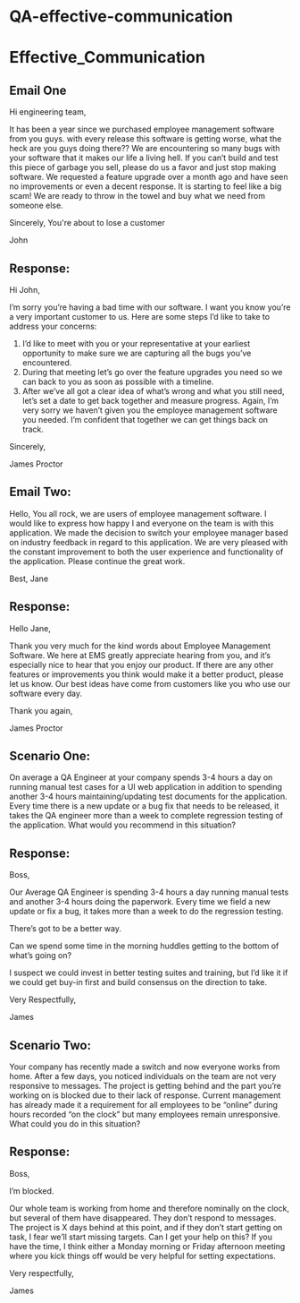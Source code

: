 # QA-effective-communication

# Effective_Communication

## Email One

Hi engineering team,

It has been a year since we purchased employee management software from you guys. with every release this software is getting worse, what the heck are you guys doing there?? We are encountering so many bugs with your software that it makes our life a living hell. If you can’t build and test this piece of garbage you sell, please do us a favor and just stop making software. We requested a feature upgrade over a month ago and have seen no improvements or even a decent response. It is starting to feel like a big scam! We are ready to throw in the towel and buy what we need from someone else.

Sincerely,
You're about to lose a customer

John

## Response:
Hi John,

I’m sorry you’re having a bad time with our software. I want you know you’re a very important customer to us. Here are some steps I’d like to take to address your concerns:
1.	I’d like to meet with you or your representative at your earliest opportunity to make sure we are capturing all the bugs you’ve encountered.
2.	During that meeting let’s go over the feature upgrades you need so we can back to you as soon as possible with a timeline.
3.	After we’ve all got a clear idea of what’s wrong and what you still need, let’s set a date to get back together and measure progress.
Again, I’m very sorry we haven’t given you the employee management software you needed. I’m confident that together we can get things back on track.

Sincerely,

James Proctor

## Email Two:
Hello, You all rock, we are users of employee management software. I would like to express how happy I and everyone on the team is with this application. We made the decision to switch your employee manager based on industry feedback in regard to this application. We are very pleased with the constant improvement to both the user experience and functionality of the application. Please continue the great work. 

Best, Jane

## Response:
Hello Jane,

Thank you very much for the kind words about Employee Management Software. We here at EMS greatly appreciate hearing from you, and it’s especially nice to hear that you enjoy our product. If there are any other features or improvements you think would make it a better product, please let us know. Our best ideas have come from customers like you who use our software every day.

Thank you again,

James Proctor

## Scenario One:

On average a QA Engineer at your company spends 3-4 hours a day on running manual test cases for a UI web application in addition to spending another 3-4 hours maintaining/updating test documents for the application. Every time there is a new update or a bug fix that needs to be released, it takes the QA engineer more than a week to complete regression testing of the application. What would you recommend in this situation?

## Response:

Boss,

Our Average QA Engineer is spending 3-4 hours a day running manual tests and another 3-4 hours doing the paperwork. Every time we field a new update or fix a bug, it takes more than a week to do the regression testing. 

There’s got to be a better way. 

Can we spend some time in the morning huddles getting to the bottom of what’s going on?

I suspect we could invest in better testing suites and training, but I’d like it if we could get buy-in first and build consensus on the direction to take.

Very Respectfully,

James

## Scenario Two:
Your company has recently made a switch and now everyone works from home. After a few days, you noticed individuals on the team are not very responsive to messages. The project is getting behind and the part you’re working on is blocked due to their lack of response. Current management has already made it a requirement for all employees to be “online” during hours recorded “on the clock” but many employees remain unresponsive. What could you do in this situation?

## Response:

Boss,

I’m blocked. 

Our whole team is working from home and therefore nominally on the clock, but several of them have disappeared. They don’t respond to messages.
The project is X days behind at this point, and if they don’t start getting on task, I fear we’ll start missing targets.
Can I get your help on this? If you have the time, I think either a Monday morning or Friday afternoon meeting where you kick things off would be very helpful for setting expectations.

Very respectfully,

James
